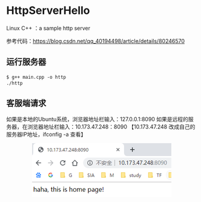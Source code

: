 # HttpServerHello

Linux C++ ：a sample http server

参考代码：https://blog.csdn.net/qq_40194498/article/details/80246570

## 运行服务器
```
$ g++ main.cpp -o http
./http
```
## 客服端请求

如果是本地的Ubuntu系统，浏览器地址栏输入：127.0.0.1:8090
如果是远程的服务器，在浏览器地址栏输入：10.173.47.248：8090 【10.173.47.248 改成自己的服务器IP地址，ifconfig -a 查看】

<div align="center">
<img src="https://github.com/malele4th/HttpServerHello/blob/master/1.PNG" />  
</div>


